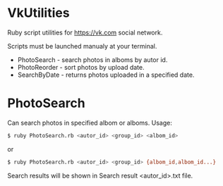 # VkUtilities
Ruby script utilities for https://vk.com social network.

Scripts must be launched manualy at your terminal.

* PhotoSearch - search photos in alboms by autor id.
* PhotoReorder - sort photos by upload date.
* SearchByDate - returns photos uploaded in a specified date.

# PhotoSearch
Can search photos in specified albom or alboms.
Usage: 
```bash
$ ruby PhotoSearch.rb <autor_id> <group_id> <albom_id>
```
or
```bash
$ ruby PhotoSearch.rb <autor_id> <group_id> {albom_id,albom_id...}
```
Search results will be shown in Search result <autor_id>.txt file.
